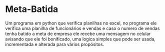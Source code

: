 # Meta-Batida
Um programa em python que verifica planilhas no excel, no programa ele verifica uma planilha de funcionários e vendas e caso o numero de vendas tenha batido a meta de empresa ele recebe uma mensagem no celular avisando que ele foi bonificado, uma logica simples que pode ser usada, incrementada e alterada para vários propósitos.
